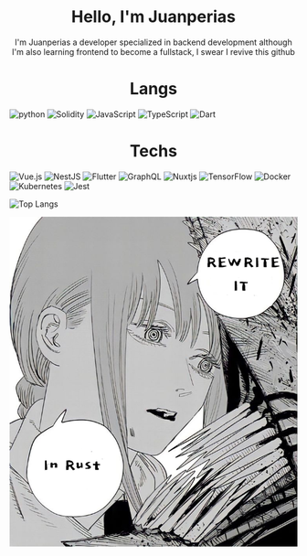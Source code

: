 <div style="text-align: center;">
<h1>Hello, I'm Juanperias</h1>

I'm Juanperias a developer specialized in backend development although I'm also learning frontend to become a fullstack, I swear I revive this github

<h1>
 Langs
</h1>

</div>


![python](https://img.shields.io/badge/Python-4584B6?style=for-the-badge&logo=python&logoColor=ffde57)
![Solidity](https://img.shields.io/badge/Solidity-%23363636.svg?style=for-the-badge&logo=solidity&logoColor=white)
![JavaScript](https://img.shields.io/badge/javascript-%23323330.svg?style=for-the-badge&logo=javascript&logoColor=%23F7DF1E)
![TypeScript](https://img.shields.io/badge/typescript-%23007ACC.svg?style=for-the-badge&logo=typescript&logoColor=white)
![Dart](https://img.shields.io/badge/dart-%230175C2.svg?style=for-the-badge&logo=dart&logoColor=white)


<div style="text-align:center">
<h1>
 Techs
</h1>
</div>

![Vue.js](https://img.shields.io/badge/vuejs-%2335495e.svg?style=for-the-badge&logo=vuedotjs&logoColor=%234FC08D)
![NestJS](https://img.shields.io/badge/nestjs-%23E0234E.svg?style=for-the-badge&logo=nestjs&logoColor=white)
![Flutter](https://img.shields.io/badge/Flutter-%2302569B.svg?style=for-the-badge&logo=Flutter&logoColor=white)
![GraphQL](https://img.shields.io/badge/-GraphQL-E10098?style=for-the-badge&logo=graphql&logoColor=white)
![Nuxtjs](https://img.shields.io/badge/Nuxt-002E3B?style=for-the-badge&logo=nuxtdotjs&logoColor=#00DC82)
![TensorFlow](https://img.shields.io/badge/TensorFlow-%23FF6F00.svg?style=for-the-badge&logo=TensorFlow&logoColor=white)
![Docker](https://img.shields.io/badge/docker-%230db7ed.svg?style=for-the-badge&logo=docker&logoColor=white)
![Kubernetes](https://img.shields.io/badge/kubernetes-%23326ce5.svg?style=for-the-badge&logo=kubernetes&logoColor=white)
![Jest](https://img.shields.io/badge/-jest-%23C21325?style=for-the-badge&logo=jest&logoColor=white)

![Top Langs](https://github-readme-stats.vercel.app/api/top-langs/?username=juanperias&layout=compact&theme=github_dark)

![makima_meme](https://raw.githubusercontent.com/Juanperias/Juanperias/main/24c9a11ecba3d7b67a1fb345249337ca.png)
